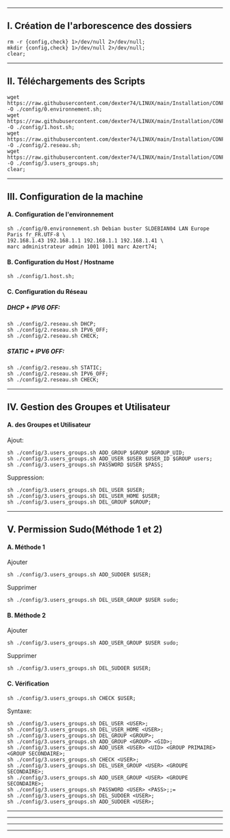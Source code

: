 -----------------------------------------------------------------------------------------------------

## I. Création de l'arborescence des dossiers
````
rm -r {config,check} 1>/dev/null 2>/dev/null;
mkdir {config,check} 1>/dev/null 2>/dev/null;
clear;
````

-----------------------------------------------------------------------------------------------------

## II. Téléchargements des Scripts
````
wget https://raw.githubusercontent.com/dexter74/LINUX/main/Installation/CONFIG/0.environnement.sh -O ./config/0.environnement.sh;
wget https://raw.githubusercontent.com/dexter74/LINUX/main/Installation/CONFIG/1.host.sh -O ./config/1.host.sh;
wget https://raw.githubusercontent.com/dexter74/LINUX/main/Installation/CONFIG/2.reseau.sh -O ./config/2.reseau.sh;
wget https://raw.githubusercontent.com/dexter74/LINUX/main/Installation/CONFIG/3.users_groups.sh -O ./config/3.users_groups.sh;
clear;
````

-----------------------------------------------------------------------------------------------------

## III. Configuration de la machine

#### A. Configuration de l'environnement
````console
sh ./config/0.environnement.sh Debian buster SLDEBIAN04 LAN Europe Paris fr_FR.UTF-8 \
192.168.1.43 192.168.1.1 192.168.1.1 192.168.1.41 \
marc administrateur admin 1001 1001 marc Azert74;
````

#### B. Configuration du Host / Hostname

````console
sh ./config/1.host.sh;
````

#### C. Configuration du Réseau

##### DHCP + IPV6 OFF:
````console
sh ./config/2.reseau.sh DHCP;
sh ./config/2.reseau.sh IPV6_OFF;
sh ./config/2.reseau.sh CHECK;
````

##### STATIC + IPV6 OFF:
````console
sh ./config/2.reseau.sh STATIC;
sh ./config/2.reseau.sh IPV6_OFF;
sh ./config/2.reseau.sh CHECK;
````

-----------------------------------------------------------------------------------------------------

## IV. Gestion des Groupes et Utilisateur

#### A. des Groupes et Utilisateur

Ajout:
````
sh ./config/3.users_groups.sh ADD_GROUP $GROUP $GROUP_UID;
sh ./config/3.users_groups.sh ADD_USER $USER $USER_ID $GROUP users;
sh ./config/3.users_groups.sh PASSWORD $USER $PASS;
````

Suppression:
````console
sh ./config/3.users_groups.sh DEL_USER $USER;
sh ./config/3.users_groups.sh DEL_USER_HOME $USER;
sh ./config/3.users_groups.sh DEL_GROUP $GROUP;
````

-----------------------------------------------------------------------------------------------------

## V. Permission Sudo(Méthode 1 et 2)

#### A. Méthode 1

Ajouter
````console
sh ./config/3.users_groups.sh ADD_SUDOER $USER;
````
Supprimer
````console
sh ./config/3.users_groups.sh DEL_USER_GROUP $USER sudo;
````

#### B. Méthode 2

Ajouter
````console
sh ./config/3.users_groups.sh ADD_USER_GROUP $USER sudo;
````
Supprimer
````console
sh ./config/3.users_groups.sh DEL_SUDOER $USER;
````

#### C. Vérification
````console
sh ./config/3.users_groups.sh CHECK $USER;
````



Syntaxe:
````console
sh ./config/3.users_groups.sh DEL_USER <USER>;
sh ./config/3.users_groups.sh DEL_USER_HOME <USER>;
sh ./config/3.users_groups.sh DEL_GROUP <GROUP>;
sh ./config/3.users_groups.sh ADD_GROUP <GROUP> <GID>;
sh ./config/3.users_groups.sh ADD_USER <USER> <UID> <GROUP PRIMAIRE> <GROUP SECONDAIRE>;
sh ./config/3.users_groups.sh CHECK <USER>;
sh ./config/3.users_groups.sh DEL_USER_GROUP <USER> <GROUPE SECONDAIRE>;
sh ./config/3.users_groups.sh ADD_USER_GROUP <USER> <GROUPE SECONDAIRE>;
sh ./config/3.users_groups.sh PASSWORD <USER> <PASS>;;=
sh ./config/3.users_groups.sh DEL_SUDOER <USER>;
sh ./config/3.users_groups.sh ADD_SUDOER <USER>;
````




-----------------------------------------------------------------------------------------------------

-----------------------------------------------------------------------------------------------------

-----------------------------------------------------------------------------------------------------

-----------------------------------------------------------------------------------------------------

